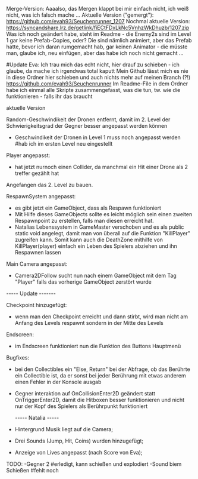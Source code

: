 Merge-Version: Aaaalso, das Mergen klappt bei mir einfach nicht, ich weiß nicht, was ich falsch mache ...
Aktuelle Version ("gemergt"): https://github.com/evah93/Seuchenrunner_1207
Nochmal aktuelle Version: https://syncandshare.lrz.de/getlink/fiECtFDxLkNc5VnhzWkDhuzb/1207.zip
Was ich noch geändert habe, steht im Readme - die Enemy2s sind im Level 1 gar keine Prefab-Copies, oder? Die sind nämlich animiert, aber das Prefab hatte, bevor ich daran rumgemacht hab, gar keinen Animator - die müsste man, glaube ich, neu einfügen, aber das habe ich noch nicht gemacht ...


#Update Eva: Ich trau mich das echt nicht, hier drauf zu schieben - ich glaube, da mache ich irgendwas total kaputt
Mein Github lässt mich es nie in diese Ordner hier schieben und auch nichts mehr auf meinen Branch (?!)
https://github.com/evah93/Seuchenrunner
Im Readme-File in dem Ordner habe ich einmal alle Skripte zusammengefasst, was die tun, tw. wie die funktionieren - falls ihr das braucht

aktuelle Version

Random-Geschwindikeit der Dronen entfernt, damit im 2. Level der Schwierigkeitsgrad der Gegner besser angepasst werden können 
- Geschwindikeit der Dronen in Level 1 muss noch angepasst werden
#hab ich im ersten Level neu eingestellt

Player angepasst:
- hat jetzt nurnoch einen Collider, da manchmal ein Hit einer Drone als 2 treffer gezählt hat

Angefangen das 2. Level zu bauen.


RespawnSystem angepasst:

-   es gibt jetzt ein GameObject, dass als Respawn funktioniert
-   Mit Hilfe dieses GameObjects sollte es leicht möglich sein einen zweiten Respawnpoint zu erstellen, falls man diesen erreicht hat.
-   Natalias Lebenssystem in GameMaster verschoben und es als public static void angelegt, damit man von überall auf die Funktion "KillPlayer" zugreifen kann. Somit kann auch die DeathZone mithilfe von KillPlayer(player) einfach ein Leben des Spielers abziehen und ihn Respawnen lassen

Main Camera angepasst:

-   Camera2DFollow sucht nun nach einem GameObject mit dem Tag "Player" falls das vorherige GameObject zerstört wurde

----- Update -------

Checkpoint hinzugefügt:

-   wenn man den Checkpoint erreicht und dann stirbt, wird man nicht am Anfang des Levels respawnt sondern in der Mitte des Levels

Endscreen:

-   im Endscreen funktioniert nun die Funktion des Buttons Hauptmenü

Bugfixes:

-   bei den Collectibles ein "Else, Return" bei der Abfrage, ob das Berührte ein Collectible ist, da er sonst bei jeder Berührung mit etwas anderem einen Fehler in der Konsole ausgab
-   Gegner interaktion auf OnCollisionEnter2D geändert statt OnTriggerEnter2D, damit die Hitboxen besser funktionieren und nicht nur der Kopf des Spielers als Berührpunkt funktioniert

    ----- Natalia -----

-   Hintergrund Musik liegt auf die Camera;
-   Drei Sounds (Jump, Hit, Coins) wurden hinzugefügt;
-   Anzeige von Lives angepasst (nach Score von Eva);

TODO:
-Gegner 2
#erledigt, kann schießen und explodiert
-Sound biem Schießen
#fehlt noch
